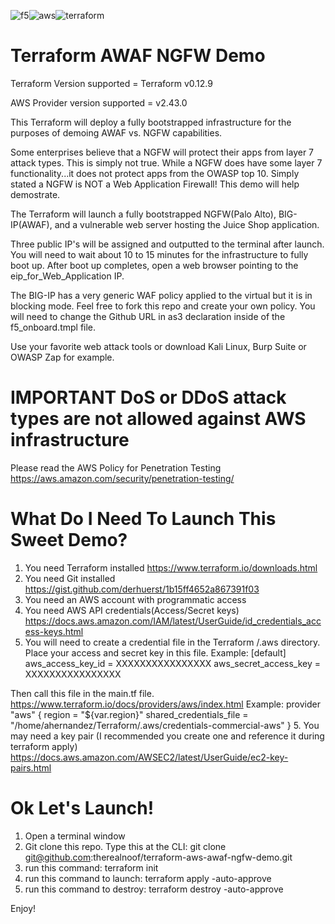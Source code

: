 ![f5](https://user-images.githubusercontent.com/18743780/72476144-74b9cd80-37ba-11ea-82f3-81d37306b20e.png)![aws](https://user-images.githubusercontent.com/18743780/72476149-76839100-37ba-11ea-90ad-2da2bcfe2ecb.png)![terraform](https://user-images.githubusercontent.com/18743780/72476158-7a171800-37ba-11ea-95dc-1f58f7974150.png)

# Terraform AWAF NGFW Demo

Terraform Version supported = Terraform v0.12.9

AWS Provider version supported = v2.43.0

This Terraform will deploy a fully bootstrapped infrastructure for the purposes of demoing AWAF vs. NGFW capabilities.

Some enterprises believe that a NGFW will protect their apps from layer 7 attack types.  This is simply not true.  While a NGFW does have some layer 7 functionality...it does not protect apps from the OWASP top 10.  Simply stated a NGFW is NOT a Web Application Firewall!  This demo will help demostrate.

The Terraform will launch a fully bootstrapped NGFW(Palo Alto), BIG-IP(AWAF), and a vulnerable web server hosting the Juice Shop application.

Three public IP's will be assigned and outputted to the terminal after launch.  You will need to wait about 10 to 15 minutes for the infrastructure to fully boot up.  After boot up completes, open a web browser pointing to the eip_for_Web_Application IP.  

The BIG-IP has a very generic WAF policy applied to the virtual but it is in blocking mode. Feel free to fork this repo and create your own policy. You will need to change the Github URL in as3 declaration inside of the f5_onboard.tmpl file.

Use your favorite web attack tools or download Kali Linux, Burp Suite or OWASP Zap for example.
# IMPORTANT DoS or DDoS attack types are not allowed against AWS infrastructure
Please read the AWS Policy for Penetration Testing 
https://aws.amazon.com/security/penetration-testing/

# What Do I Need To Launch This Sweet Demo?
1. You need Terraform installed https://www.terraform.io/downloads.html
2. You need Git installed https://gist.github.com/derhuerst/1b15ff4652a867391f03
3. You need an AWS account with programmatic access
4. You need AWS API credentials(Access/Secret keys) https://docs.aws.amazon.com/IAM/latest/UserGuide/id_credentials_access-keys.html
5. You will need to create a credential file in the Terraform /.aws directory. Place your access and secret key in this file.
Example:
[default]
aws_access_key_id = XXXXXXXXXXXXXXXX
aws_secret_access_key = XXXXXXXXXXXXXXXX

Then call this file in the main.tf file. https://www.terraform.io/docs/providers/aws/index.html
Example: 
provider "aws" {
  region = "${var.region}"
  shared_credentials_file = "/home/ahernandez/Terraform/.aws/credentials-commercial-aws"
}
5. You may need a key pair (I recommended you create one and reference it during terraform apply)
https://docs.aws.amazon.com/AWSEC2/latest/UserGuide/ec2-key-pairs.html


# Ok Let's Launch!
1. Open a terminal window
2. Git clone this repo. Type this at the CLI: git clone git@github.com:therealnoof/terraform-aws-awaf-ngfw-demo.git
3. run this command: terraform init
4. run this command to launch: terraform apply -auto-approve
5. run this command to destroy: terraform destroy -auto-approve

Enjoy!
